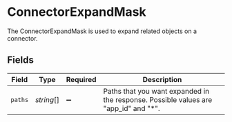 # ConnectorExpandMask

 The ConnectorExpandMask is used to expand related objects on a connector.



## Fields

| Field                                                                                 | Type                                                                                  | Required                                                                              | Description                                                                           |
| ------------------------------------------------------------------------------------- | ------------------------------------------------------------------------------------- | ------------------------------------------------------------------------------------- | ------------------------------------------------------------------------------------- |
| `paths`                                                                               | *string*[]                                                                            | :heavy_minus_sign:                                                                    |  Paths that you want expanded in the response. Possible values are "app_id" and "*".<br/> |